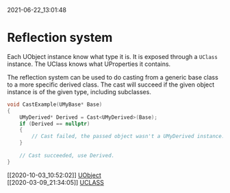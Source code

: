 2021-06-22_13:01:48

# Reflection system

Each UObject instance know what type it is.
It is exposed through a `UClass` instance.
The UClass knows what UProperties it contains.

The reflection system can be used to do casting from a generic base class to a more specific derived class.
The cast will succeed if the given object instance is of the given type, including subclasses.
```cpp
void CastExample(UMyBase* Base)
{
    UMyDerived* Derived = Cast<UMyDerived>(Base);
    if (Derived == nullptr)
    {
        // Cast failed, the passed object wasn't a UMyDerived instance.
    }
    
    // Cast succeeded, use Derived.
}
```

[[2020-10-03_10:52:02]] [UObject](./UObject.md)  
[[2020-03-09_21:34:05]] [UCLASS](./UCLASS.md)  